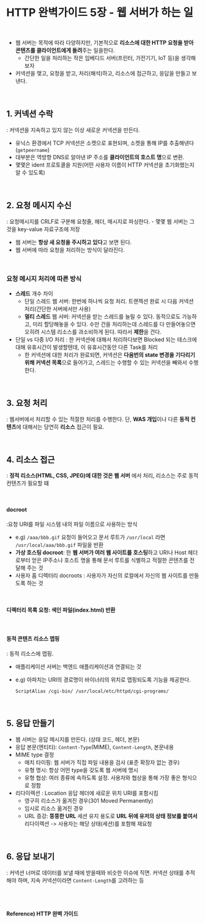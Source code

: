 # HTTP 완벽가이드 5장 - 웹 서버가 하는 일

<br>

* 웹 서버는 목적에 따라 다양하지만, 기본적으로 **리소스에 대한 HTTP 요청을 받아 콘텐츠를 클라이언트에게 돌려**주는 일을한다.
  * 간단한 일을 처리하는 작은 임베디드 서버(프린터, 가전기기, IoT 등)을 생각해보자
* 커넥션을 맺고, 요청을 받고, 처리(해석)하고, 리소스에 접근하고, 응답을 만들고 보낸다.

<br>

## 1. 커넥션 수락

: 커넥션을 지속하고 있지 않는 이상 새로운 커넥션을 만든다.

* 유닉스 환경에서 TCP 커넥션은 소켓으로 표현되며, 소켓을 통해 IP를 추출해낸다(`getpeername`)
* 대부분은 역방향 DNS로 알아낸 IP 주소를 **클라이언트의 호스트 명**으로 변환.
* 몇몇은 ident 프로토콜을 지원(어떤 사용자 이름이 HTTP 커넥션을 초기화했는지 알 수 있도록)

<br>

## 2. 요청 메시지 수신

: 요청메시지를 CRLF로 구분해 요청줄, 헤더, 메시지로 파싱한다. - 몇몇 웹 서버는 그것을 key-value 자료구조에 저장

* 웹 서버는 **항상 새 요청을 주시하고 있다**고 보면 된다.
* 웹 서버에 따라 요청을 처리하는 방식이 달라진다.

<br>

### 요청 메시지 처리에 따른 방식

* **스레드** 개수 차이
  * 단일 스레드 웹 서버: 한번에 하나씩 요청 처리. 트랜젝션 완료 시 다음 커넥션 처리(간단한 서버에서만 사용)
  * **멀티 스레드** 웹 서버: 커넥션을 받는 스레드를 늘릴 수 있다. 동적으로도 가능하고, 미리 할당해놓을 수 있다. 수만 건을 처리하는데 스레드를 다 만들어놓으면 오히려 시스템 리소스를 과소비하게 된다. 따라서 **제한**을 건다.
* 단일 vs 다중 I/O 처리 : 한 커넥션에 대해서 처리하다보면 Blocked 되는 테스크에 대해 유휴시간이 발생할텐데, 이 유휴시간동안 다른 Task를 처리
  * 한 커넥션에 대한 처리가 완료되면, 커넥션은 **다음번의 state 변경을 기다리기 위해 커넥션 목록**으로 들어가고, 스레드는 수행할 수 있는 커넥션을 빼와서 수행한다.

<br>

## 3. 요청 처리

: 웹서버에서 처리할 수 있는 적절한 처리를 수행한다. 단, **WAS 개입**이나 다른 **동적 컨텐츠**에 대해서는 당연히 **리소스** 접근이 필요.

<br>

## 4. 리소스 접근

: **정적 리소스(HTML, CSS, JPEG)에 대한 것은 웹 서버** 에서 처리, 리소스는 주로 동적 컨텐츠가 필요할 떄

<br>

#### docroot

:요청 URI를 파일 시스템 내의 파일 이름으로 사용하는 방식

* e.g) `/aaa/bbb.gif` 요청이 들어오고 문서 루트가 `/usr/local` 라면 `/usr/local/aaa/bbb.gif` 파일을 반환
* **가상 호스팅 docroot**: 한 **웹 서버가 여러 웹 사이트를 호스팅**하고 URI나 Host 헤더로부터 얻은 IP주소나 호스트 명을 통해 문서 루트를 식별하고 적절한 콘텐츠를 전달해 주는 것
* 사용자 홈 디렉터리 docroots : 사용자가 자신의 로컬에서 자신의 웹 사이트를 만들도록 하는 것

<br>

#### 디렉터리 목록 요청: 색인 파일(index.html) 반환

<br>

#### 동적 콘텐츠 리소스 맵핑

: 동적 리소스에 맵핑.

* 애플리케이션 서버는 백엔드 애플리케이션과 연결되는 것

* e.g) 아파치는 URI의 경로명이 바이너리의 위치로 맵핑되도록 기능을 제공한다.

  `ScriptAlias /cgi-bin/ /usr/local/etc/httpd/cgi-programs/`

<br>

## 5. 응답 만들기

* 웹 서버는 응답 메시지를 만든다. (상태 코드, 헤더, 본문)
* 응답 본문(엔티티): `Content-Type`(MIME), `Content-Length`, 본문내용
* MIME type 결정
  * 매치 타이핑: 웹 서버가 직접 파일 내용을 검사 (표준 확장자 없는 경우)
  * 유형 명시: 항상 어떤 type을 갖도록 웹 서버에 명시
  * 유형 협상: 여러 종류에 속하도록 설정. 사용자와 협상을 통해 가장 좋은 형식으로 정함
* 리다이렉션 : Location 응답 헤더에 새로운 위치 URI를 포함시킴
  * 영구히 리소스가 옮겨진 경우(301 Moved Permanently)
  * 임시로 리소스 옮겨진 경우
  * URL 증강: **뚱뚱한 URL** 세션 유지 용도로 **URL 뒤에 유저의 상태 정보를 붙여서** 리다이렉션 -> 사용자는 해당 상태(세션)를 포함해 재요청

<Br>

## 6. 응답 보내기

: 커넥션 너머로 데이터를 보낼 때에 받을때와 비슷한 이슈에 직면. 커넥션 상태를 추적해야 하며, 지속 커넥션이라면 `Content-Length`를 고려하는 등

<br><br>

#### Reference) HTTP 완벽 가이드

<br>